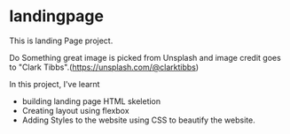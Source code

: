 # landingpage
This is landing Page project.

Do Something great image is picked from Unsplash and image credit goes to "Clark Tibbs".(https://unsplash.com/@clarktibbs)

In this project, I've learnt
- building landing page HTML skeletion
- Creating layout using flexbox
- Adding Styles to the website using CSS to beautify the website.